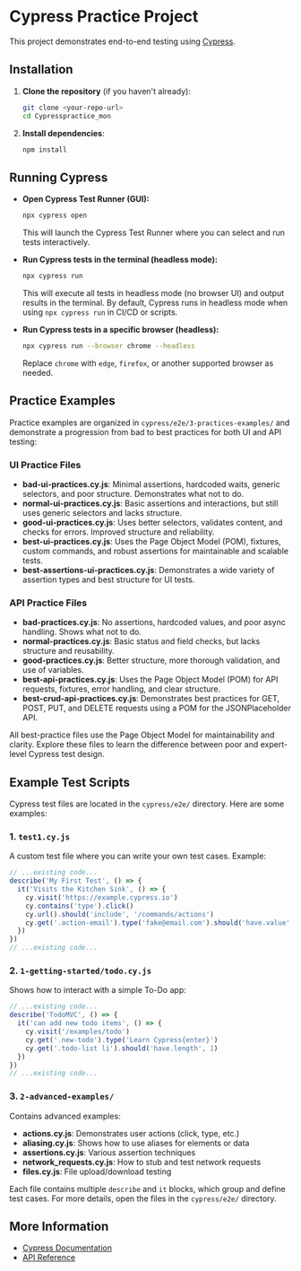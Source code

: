 # Cypress Practice Project

This project demonstrates end-to-end testing using [Cypress](https://www.cypress.io/).

## Installation

1. **Clone the repository** (if you haven't already):
   ```sh
   git clone <your-repo-url>
   cd Cypresspractice_mon
   ```

2. **Install dependencies**:
   ```sh
   npm install
   ```

## Running Cypress

- **Open Cypress Test Runner (GUI):**
  ```sh
  npx cypress open
  ```
  This will launch the Cypress Test Runner where you can select and run tests interactively.

- **Run Cypress tests in the terminal (headless mode):**
  ```sh
  npx cypress run
  ```
  This will execute all tests in headless mode (no browser UI) and output results in the terminal. By default, Cypress runs in headless mode when using `npx cypress run` in CI/CD or scripts.

- **Run Cypress tests in a specific browser (headless):**
  ```sh
  npx cypress run --browser chrome --headless
  ```
  Replace `chrome` with `edge`, `firefox`, or another supported browser as needed.

## Practice Examples

Practice examples are organized in `cypress/e2e/3-practices-examples/` and demonstrate a progression from bad to best practices for both UI and API testing:

### UI Practice Files
- **bad-ui-practices.cy.js**: Minimal assertions, hardcoded waits, generic selectors, and poor structure. Demonstrates what not to do.
- **normal-ui-practices.cy.js**: Basic assertions and interactions, but still uses generic selectors and lacks structure.
- **good-ui-practices.cy.js**: Uses better selectors, validates content, and checks for errors. Improved structure and reliability.
- **best-ui-practices.cy.js**: Uses the Page Object Model (POM), fixtures, custom commands, and robust assertions for maintainable and scalable tests.
- **best-assertions-ui-practices.cy.js**: Demonstrates a wide variety of assertion types and best structure for UI tests.

### API Practice Files
- **bad-practices.cy.js**: No assertions, hardcoded values, and poor async handling. Shows what not to do.
- **normal-practices.cy.js**: Basic status and field checks, but lacks structure and reusability.
- **good-practices.cy.js**: Better structure, more thorough validation, and use of variables.
- **best-api-practices.cy.js**: Uses the Page Object Model (POM) for API requests, fixtures, error handling, and clear structure.
- **best-crud-api-practices.cy.js**: Demonstrates best practices for GET, POST, PUT, and DELETE requests using a POM for the JSONPlaceholder API.

All best-practice files use the Page Object Model for maintainability and clarity. Explore these files to learn the difference between poor and expert-level Cypress test design.

## Example Test Scripts

Cypress test files are located in the `cypress/e2e/` directory. Here are some examples:

### 1. `test1.cy.js`
A custom test file where you can write your own test cases. Example:
```js
// ...existing code...
describe('My First Test', () => {
  it('Visits the Kitchen Sink', () => {
    cy.visit('https://example.cypress.io')
    cy.contains('type').click()
    cy.url().should('include', '/commands/actions')
    cy.get('.action-email').type('fake@email.com').should('have.value', 'fake@email.com')
  })
})
// ...existing code...
```

### 2. `1-getting-started/todo.cy.js`
Shows how to interact with a simple To-Do app:
```js
// ...existing code...
describe('TodoMVC', () => {
  it('can add new todo items', () => {
    cy.visit('/examples/todo')
    cy.get('.new-todo').type('Learn Cypress{enter}')
    cy.get('.todo-list li').should('have.length', 1)
  })
})
// ...existing code...
```

### 3. `2-advanced-examples/`
Contains advanced examples:
- **actions.cy.js**: Demonstrates user actions (click, type, etc.)
- **aliasing.cy.js**: Shows how to use aliases for elements or data
- **assertions.cy.js**: Various assertion techniques
- **network_requests.cy.js**: How to stub and test network requests
- **files.cy.js**: File upload/download testing

Each file contains multiple `describe` and `it` blocks, which group and define test cases. For more details, open the files in the `cypress/e2e/` directory.

## More Information
- [Cypress Documentation](https://docs.cypress.io/)
- [API Reference](https://docs.cypress.io/api/table-of-contents)
